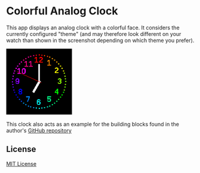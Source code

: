 # Colorful Analog Clock #

This app displays an analog clock with a colorful face. It considers the
currently configured "theme" (and may therefore look different on your watch
than shown in the screenshot depending on which theme you prefer).

![](app-screenshot.png)

This clock also acts as an example for the building blocks found in the author's
[GitHub repository](https://github.com/rozek/banglejs-2-activities)

## License ##

[MIT License](LICENSE)
